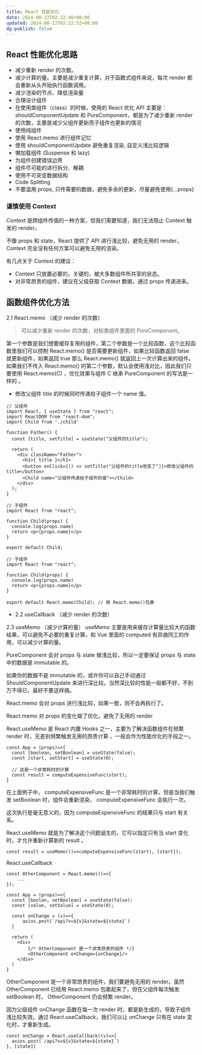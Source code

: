 ```yaml
---
title: React 性能优化
date: 2024-08-22T02:22:48+08:00
updated: 2024-08-22T02:22:52+08:00
dg-publish: false
---
```


## React 性能优化思路

- 减少重新 render 的次数。
- 减少计算的量。主要是减少重复计算，对于函数式组件来说，每次 render 都会重新从头开始执行函数调用。
- 减少渲染的节点、降低渲染量
- 合理设计组件
- 在使用类组件（class）的时候，使用的 React 优化 API 主要是：shouldComponentUpdate 和 PureComponent，都是为了减少重新 render 的次数，主要是减少父组件更新而子组件也更新的情况
- 使用纯组件
- 使用 React.memo 进行组件记忆
- 使用 shouldComponentUpdate 避免重复渲染, 自定义浅比较逻辑
- 懒加载组件 (Suspense 和 lazy)
- 为组件创建错误边界
- 组件尽可能的进行拆分、解耦
- 使用不可突变数据结构
- Code Splitting
- 不要滥用 props, 只传需要的数据，避免多余的更新，尽量避免使用{...props}

### 谨慎使用 Context

Context 是跨组件传值的一种方案，但我们需要知道，我们无法阻止 Context 触发的 render。

不像 props 和 state，React 提供了 API 进行浅比较，避免无用的 render，Context 完全没有任何方案可以避免无用的渲染。

有几点关于 Context 的建议：

- Context 只放置必要的，关键的，被大多数组件所共享的状态。
- 对非常昂贵的组件，建议在父级获取 Context 数据，通过 props 传递进来。

## 函数组件优化方法

2.1 React.memo （减少 render 的次数）

> 可以减少重新 render 的次数，对标类组件里面的 PureComponent。

第一个参数是我们想要缓存复用的组件，第二个参数是一个比较函数，这个比较函数里我们可以控制 React.memo() 是否需要更新组件，如果比较函数返回 false 就更新组件，如果返回 true 那么 React.memo() 就返回上一次计算出来的组件。如果我们不传入 React.memo() 的第二个参数，默认会使用浅对比，因此我们只要使用 React.memo(C) ，优化效果与组件 C 继承 PureComponent 的写法是一样的 。

- 修改父组件 title 的时候同时传递给子组件一个 name 值。

```
// 父组件
import React, { useState } from "react";
import ReactDOM from "react-dom";
import Child from './child'

function Father() {
  const [title, setTitle] = useState("父组件的title");

  return (
    <div className="Father">
      <h1>{ title }</h1>
      <button onClick={() => setTitle("父组件的title改变了")}>修改父组件的title</button>
      <Child name="父组件传递给子组件的值"></Child>
    </div>
  );
}

// 子组件
import React from "react";

function Child(props) {
  console.log(props.name)
  return <p>{props.name}</p>
}

export default Child;

// 子组件
import React from "react";

function Child(props) {
  console.log(props.name)
  return <p>{props.name}</p>
}

export default React.memo(Child); // 用 React.memo()包裹

```

- 2.2 useCallback （减少 render 的次数）

2.3 useMemo （减少计算的量）
useMemo 主要是用来缓存计算量比较大的函数结果，可以避免不必要的重复计算，和 Vue 里面的 computed 有异曲同工的作用，可以减少计算的量。

PureComponent 会对 props 与 state 做浅比较，所以一定要保证 props 与 state 中的数据是 immutable 的。

如果你的数据不是 immutable 的，或许你可以自己手动通过 ShouldComponentUpdate 来进行深比较。当然深比较的性能一般都不好，不到万不得已，最好不要这样搞。

React.memo 会对 props 进行浅比较，如果一致，则不会再执行了。

React.memo 对 props 的变化做了优化，避免了无用的 render

React.useMemo 是 React 内置 Hooks 之一，主要为了解决函数组件在频繁 render 时，无差别频繁触发无用的昂贵计算 ，一般会作为性能优化的手段之一。

```
const App = (props)=>{
  const [boolean, setBoolean] = useState(false);
  const [start, setStart] = useState(0);

  // 这是一个非常耗时的计算
  const result = computeExpensiveFunc(start);
}

```

在上面例子中， computeExpensiveFunc 是一个非常耗时的计算，但是当我们触发 setBoolean 时，组件会重新渲染， computeExpensiveFunc 会执行一次。

这次执行是毫无意义的，因为 computeExpensiveFunc 的结果只与 start 有关系。

React.useMemo 就是为了解决这个问题诞生的，它可以指定只有当 start 变化时，才允许重新计算新的 result 。

```
const result = useMemo(()=>computeExpensiveFunc(start), [start]);

```

React.useCallback

```
const OtherComponent = React.memo(()=>{
    ...
});

const App = (props)=>{
  const [boolan, setBoolean] = useState(false);
  const [value, setValue] = useState(0);

  const onChange = (v)=>{
      axios.post(`/api?v=${v}&state=${state}`)
  }

  return (
    <div>
        {/* OtherComponent 是一个非常昂贵的组件 */}
        <OtherComponent onChange={onChange}/>
    </div>
  )
}

```

OtherComponent 是一个非常昂贵的组件，我们要避免无用的 render。虽然 OtherComponent 已经用 React.memo 包裹起来了，但在父组件每次触发 setBoolean 时， OtherComponent 仍会频繁 render。

因为父级组件 onChange 函数在每一次 render 时，都是新生成的，导致子组件浅比较失效。通过 React.useCallback，我们可以让 onChange 只有在 state 变化时，才重新生成。

```
const onChange = React.useCallback((v)=>{
  axios.post(`/api?v=${v}&state=${state}`)
}, [state])

```
